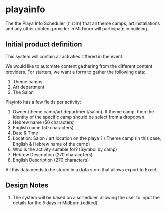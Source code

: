 # playainfo
The the Playa Info Scheduler (תוכניה) that all theme camps, art installations and any other content provider in Midburn will participate in building.

Initial product definition
--------------------------

This system will contain all activities offered in the event.

We would like to automate content gathering from the different content providers.
For starters, we want a form to gather the following data:

1. Theme camps
2. Art department
3. The Salon

Playinfo has a few fields per activity:

1. Owner (theme camp/art department/salon). If theme camp, then the identity of the specific camp should be select from a dropdown.
2. Hebrew name (50 characters)
3. English name (50 characters)
4. Date & Time
5. Location: Salon / art location on the playa ? / Theme camp (in this case, English & Hebrew name of the camp)
6. Who is the activity suitable for? (Symbol by camp)
7. Hebrew Description (270 characeters)
8. English Description (270 characters)

All this data needs to be stored in a data store that allows export to Excel.

Design Notes
------------
1. The system will be based on a scheduler, allowing the user to input the details for the 5 days in Midburn.(edited)
